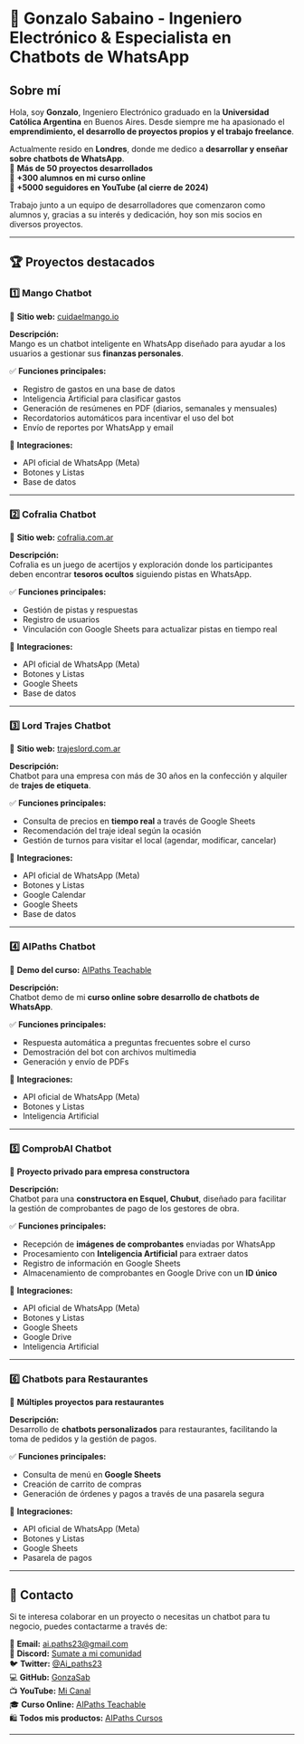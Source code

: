 # 🚀 Gonzalo Sabaino - Ingeniero Electrónico & Especialista en Chatbots de WhatsApp

## Sobre mí
Hola, soy **Gonzalo**, Ingeniero Electrónico graduado en la **Universidad Católica Argentina** en Buenos Aires. Desde siempre me ha apasionado el **emprendimiento, el desarrollo de proyectos propios y el trabajo freelance**. 

Actualmente resido en **Londres**, donde me dedico a **desarrollar y enseñar sobre chatbots de WhatsApp**.  
📌 **Más de 50 proyectos desarrollados**  
📌 **+300 alumnos en mi curso online**  
📌 **+5000 seguidores en YouTube (al cierre de 2024)**  

Trabajo junto a un equipo de desarrolladores que comenzaron como alumnos y, gracias a su interés y dedicación, hoy son mis socios en diversos proyectos.

---

## 🏆 Proyectos destacados

### 1️⃣ Mango Chatbot  
🔗 **Sitio web:** [cuidaelmango.io](https://cuidaelmango.io/#)  

**Descripción:**  
Mango es un chatbot inteligente en WhatsApp diseñado para ayudar a los usuarios a gestionar sus **finanzas personales**.  

✅ **Funciones principales:**  
- Registro de gastos en una base de datos  
- Inteligencia Artificial para clasificar gastos  
- Generación de resúmenes en PDF (diarios, semanales y mensuales)  
- Recordatorios automáticos para incentivar el uso del bot  
- Envío de reportes por WhatsApp y email  

🔗 **Integraciones:**  
- API oficial de WhatsApp (Meta)  
- Botones y Listas  
- Base de datos  

---

### 2️⃣ Cofralia Chatbot  
🔗 **Sitio web:** [cofralia.com.ar](https://cofralia.com.ar/)  

**Descripción:**  
Cofralia es un juego de acertijos y exploración donde los participantes deben encontrar **tesoros ocultos** siguiendo pistas en WhatsApp.  

✅ **Funciones principales:**  
- Gestión de pistas y respuestas  
- Registro de usuarios  
- Vinculación con Google Sheets para actualizar pistas en tiempo real  

🔗 **Integraciones:**  
- API oficial de WhatsApp (Meta)  
- Botones y Listas  
- Google Sheets  
- Base de datos  

---

### 3️⃣ Lord Trajes Chatbot  
🔗 **Sitio web:** [trajeslord.com.ar](https://trajeslord.com.ar/)  

**Descripción:**  
Chatbot para una empresa con más de 30 años en la confección y alquiler de **trajes de etiqueta**.  

✅ **Funciones principales:**  
- Consulta de precios en **tiempo real** a través de Google Sheets  
- Recomendación del traje ideal según la ocasión  
- Gestión de turnos para visitar el local (agendar, modificar, cancelar)  

🔗 **Integraciones:**  
- API oficial de WhatsApp (Meta)  
- Botones y Listas  
- Google Calendar  
- Google Sheets  
- Base de datos  

---

### 4️⃣ AIPaths Chatbot  
🔗 **Demo del curso:** [AIPaths Teachable](https://aipaths.teachable.com/p/chatbot-whatsapp)  

**Descripción:**  
Chatbot demo de mi **curso online sobre desarrollo de chatbots de WhatsApp**.  

✅ **Funciones principales:**  
- Respuesta automática a preguntas frecuentes sobre el curso  
- Demostración del bot con archivos multimedia  
- Generación y envío de PDFs  

🔗 **Integraciones:**  
- API oficial de WhatsApp (Meta)  
- Botones y Listas  
- Inteligencia Artificial  

---

### 5️⃣ ComprobAI Chatbot  
🔗 **Proyecto privado para empresa constructora**  

**Descripción:**  
Chatbot para una **constructora en Esquel, Chubut**, diseñado para facilitar la gestión de comprobantes de pago de los gestores de obra.  

✅ **Funciones principales:**  
- Recepción de **imágenes de comprobantes** enviadas por WhatsApp  
- Procesamiento con **Inteligencia Artificial** para extraer datos  
- Registro de información en Google Sheets  
- Almacenamiento de comprobantes en Google Drive con un **ID único**  

🔗 **Integraciones:**  
- API oficial de WhatsApp (Meta)  
- Botones y Listas  
- Google Sheets  
- Google Drive  
- Inteligencia Artificial  

---

### 6️⃣ Chatbots para Restaurantes  
🔗 **Múltiples proyectos para restaurantes**  

**Descripción:**  
Desarrollo de **chatbots personalizados** para restaurantes, facilitando la toma de pedidos y la gestión de pagos.  

✅ **Funciones principales:**  
- Consulta de menú en **Google Sheets**  
- Creación de carrito de compras  
- Generación de órdenes y pagos a través de una pasarela segura  

🔗 **Integraciones:**  
- API oficial de WhatsApp (Meta)  
- Botones y Listas  
- Google Sheets  
- Pasarela de pagos  

---

## 📩 Contacto  
Si te interesa colaborar en un proyecto o necesitas un chatbot para tu negocio, puedes contactarme a través de:  

📧 **Email:** [ai.paths23@gmail.com](mailto:ai.paths23@gmail.com)  
💬 **Discord:** [Sumate a mi comunidad](https://discord.gg/9pB5pPbf2m)  
🐦 **Twitter:** [@Ai_paths23](https://twitter.com/Ai_paths23)  
💻 **GitHub:** [GonzaSab](https://github.com/GonzaSab)  
📺 **YouTube:** [Mi Canal](https://www.youtube.com/channel/UCkk1guGQ6C6I4_XJ2Pa3SiA)  
🎓 **Curso Online:** [AIPaths Teachable](https://aipaths.teachable.com/p/chatbot-whatsapp)  
🛍️ **Todos mis productos:** [AIPaths Cursos](https://aipaths.teachable.com/courses/)  

---
